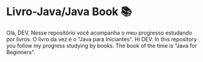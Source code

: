 # Livro-Java/Java Book :books:

Olá, DEV. Nesse repositório você acompanha o meu progresso estudando por livros. O livro da vez é o "Java para Iniciantes".
Hi DEV. In this repository you follow my progress studying by books. The book of the time is "Java for Beginners".
